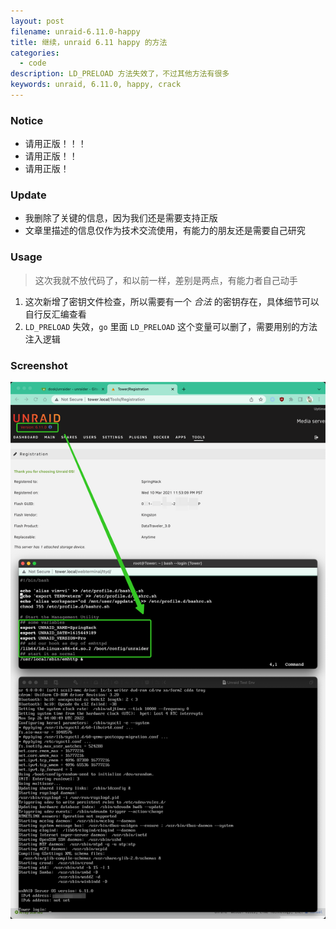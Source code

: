 ```yaml
---
layout: post
filename: unraid-6.11.0-happy
title: 继续，unraid 6.11 happy 的方法
categories:
  - code
description: LD_PRELOAD 方法失效了，不过其他方法有很多
keywords: unraid, 6.11.0, happy, crack
---
```

### Notice

* 请用正版！！！
* 请用正版！！
* 请用正版！

### Update

* 我删除了关键的信息，因为我们还是需要支持正版
* 文章里描述的信息仅作为技术交流使用，有能力的朋友还是需要自己研究

### Usage

> 这次我就不放代码了，和以前一样，差别是两点，有能力者自己动手

1. 这次新增了密钥文件检查，所以需要有一个 *合法* 的密钥存在，具体细节可以自行反汇编查看
2. `LD_PRELOAD` 失效，`go` 里面 `LD_PRELOAD` 这个变量可以删了，需要用别的方法注入逻辑

### Screenshot

![](/uploads/unraid_crack.png "unraid 6.11.0 happy")